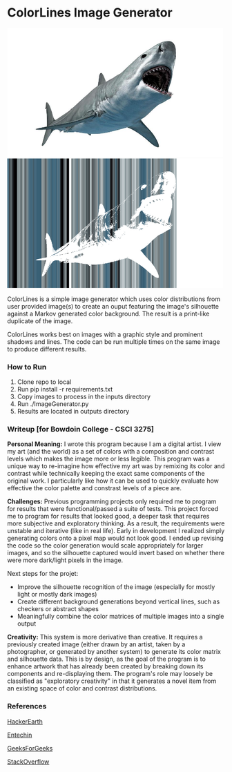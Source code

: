 # ColorLines Image Generator

<div style="display: inline-block">
  <img src="examples/1_example_input.jpg" alt="drawing" width="500"/>
  <img src="examples/1_example_output_2.jpg" alt="drawing" width="500"/>
</div>


ColorLines is a simple image generator which uses color distributions from user provided image(s) to create an ouput featuring the image's silhouette against a Markov generated color background. The result is a print-like duplicate of the image.

ColorLines works best on images with a graphic style and prominent shadows and lines. The code can be run multiple times on the same image to produce different results. 
   
### How to Run
  1. Clone repo to local
  1. Run pip install -r requirements.txt
  1. Copy images to process in the inputs directory
  2. Run ./ImageGenerator.py
  3. Results are located in outputs directory

### Writeup [for Bowdoin College - CSCI 3275]

**Personal Meaning:** I wrote this program because I am a digital artist. I view my art (and the world) as a set of colors with a composition and contrast levels which makes the image more or less legible. This program was a unique way to re-imagine how effective my art was by remixing its color and contrast while technically keeping the exact same components of the original work. I particularly like how it can be used to quickly evaluate how effective the color palette and constrast levels of a piece are.   

**Challenges:** Previous programming projects only required me to program for results that were functional/passed a suite of tests. This project forced me to program for results that looked good, a deeper task that requires more subjective and exploratory thinking. As a result, the requirements were unstable and iterative (like in real life). Early in development I realized simply generating colors onto a pixel map would not look good. I ended up revising the code so the color generation would scale appropriately for larger images, and so the silhouette captured would invert based on whether there were more dark/light pixels in the image. 


Next steps for the projet:
- Improve the silhouette recognition of the image (especially for mostly light or mostly dark images)
- Create different background generations beyond vertical lines, such as checkers or abstract shapes
- Meaningfully combine the color matrices of multiple images into a single output
        
**Creativity:** This system is more derivative than creative. It requires a previously created image (either drawn by an artist, taken by a photographer, or generated by another system) to generate its color matrix and silhouette data. This is by design, as the goal of the program is to enhance artwork that has already been created by breaking down its components and re-displaying them. The program's role may loosely be classified as "exploratory creativity" in that it generates a novel item from an existing space of color and contrast distributions.  
    

### References

[HackerEarth](https://www.hackerearth.com/practice/notes/extracting-pixel-values-of-an-image-in-python/)

[Entechin](https://www.entechin.com/how-to-convert-an-image-to-black-and-white-in-python/)

[GeeksForGeeks](https://www.geeksforgeeks.org/how-to-manipulate-the-pixel-values-of-an-image-using-python/)

[StackOverflow](https://stackoverflow.com/questions/236692/how-do-i-convert-any-image-to-a-4-color-paletted-image-using-the-python-imaging-l)
